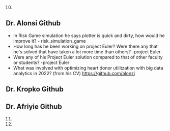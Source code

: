 10.
## Dr. Alonsi Github
  - In Risk Game simulation he says plotter is quick and dirty, how would he improve it? - risk_simulation_game
  - How long has he been working on project Euler? Were there any that he's solved that have taken a lot more time than others? -project Euler
  - Were any of his Project Euler solution compared to that of other faculty or students? -project Euler
  - What was involved with optimizing heart donor utilitzation with big data analytics in 2022? (from his CV)
https://github.com/alonzi 

## Dr. Kropko Github

## Dr. Afriyie Github

11.


12.


